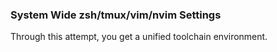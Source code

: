 ### System Wide zsh/tmux/vim/nvim Settings
Through this attempt, you get a unified toolchain environment.

